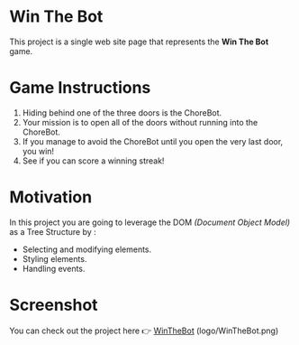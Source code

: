 # Win The Bot
This project is a single web site page that represents the __Win The Bot__ game.
# Game Instructions #
1. Hiding behind one of the three doors is the ChoreBot.
1. Your mission is to open all of the doors without running into the ChoreBot.
1. If you manage to avoid the ChoreBot until you open the very last door, you win!
1. See if you can score a winning streak!
# Motivation #
In this project you are going to leverage the DOM _(Document Object Model)_ as a Tree Structure by :
* Selecting and modifying elements.
* Styling elements.
* Handling events.
# Screenshot #
You can check out the project here :point_right: [WinTheBot](https://codepen.io/nainia_ayoub/full/XWmowyb)
(logo/WinTheBot.png)
